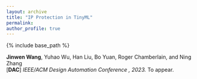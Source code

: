 ```yaml
---
layout: archive
title: "IP Protection in TinyML"
permalink:
author_profile: true
---
```


{% include base_path %}
                                 
**Jinwen Wang**, Yuhao Wu, Han Liu, Bo Yuan, Roger Chamberlain, and Ning Zhang <br>
[**DAC**] <i>IEEE/ACM Design Automation Conference , 2023.</i> To appear.                 
<!-- [[code](https://github.com/eli-b/idcbs)]  -->
<!-- [[pdf](https://dl.acm.org/doi/pdf/10.1145/3460120.3485350)] -->
